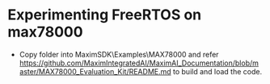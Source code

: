 # Experimenting FreeRTOS on max78000
* Copy folder into MaximSDK\Examples\MAX78000 and refer https://github.com/MaximIntegratedAI/MaximAI_Documentation/blob/master/MAX78000_Evaluation_Kit/README.md to build and load the code.
